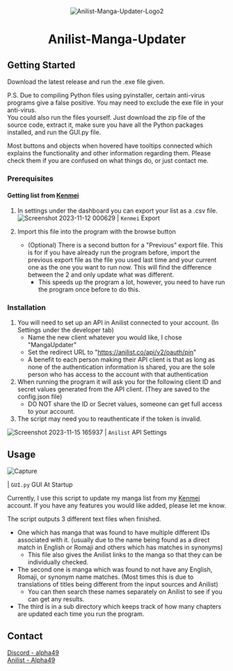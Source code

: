 <!-- PROJECT LOGO -->
<br />
<div align="center">
   
![Anilist-Manga-Updater-Logo2](https://github.com/RLAlpha49/Anilist-Manga-Updater/assets/75044176/80dad30b-982d-4bbe-a66c-72f351757701)

<h1 align="center">Anilist-Manga-Updater</h3>
</div>

<!-- GETTING STARTED -->
## Getting Started

Download the latest release and run the .exe file given. 

P.S. Due to compiling Python files using pyinstaller, certain anti-virus programs give a false positive. You may need to exclude the exe file in your anti-virus.\
You could also run the files yourself. Just download the zip file of the source code, extract it, make sure you have all the Python packages installed, and run the GUI.py file.

Most buttons and objects when hovered have tooltips connected which explains the functionality and other information regarding them. Please check them if you are confused on what things do, or just contact me.

### Prerequisites

#### Getting list from [Kenmei](https://www.kenmei.co)
1. In settings under the dashboard you can export your list as a .csv file.
   ![Screenshot 2023-11-12 000629](https://github.com/RLAlpha49/Anilist-Manga-Updater/assets/75044176/07e7da8e-8e6c-44c7-85a8-4117fab05afb)
   | `Kenmei` Export

3. Import this file into the program with the browse button
    - (Optional) There is a second button for a "Previous" export file. This is for if you have already run the program before, import the previous export file as the file you used last time and your current one as the one you want to run now. This will find the difference between the 2 and only update what was different.
       - This speeds up the program a lot, however, you need to have run the program once before to do this.

### Installation

1. You will need to set up an API in Anilist connected to your account. (In Settings under the developer tab)
    - Name the new client whatever you would like, I chose "MangaUpdater"
    - Set the redirect URL to "https://anilist.co/api/v2/oauth/pin"
    - A benefit to each person making their API client is that as long as none of the authentication information is shared, you are the sole person who has access to the account with that authentication
2. When running the program it will ask you for the following client ID and secret values generated from the API client. (They are saved to the config.json file)
    - DO NOT share the ID or Secret values, someone can get full access to your account.
3. The script may need you to reauthenticate if the token is invalid.

![Screenshot 2023-11-15 165937](https://github.com/RLAlpha49/Anilist-Manga-Updater/assets/75044176/4b69cf6f-a98c-4dbc-ad03-bab83c9a8d35)
| `Anilist` API Settings

<!-- USAGE EXAMPLES -->
## Usage
![Capture](https://github.com/RLAlpha49/Anilist-Manga-Updater/assets/75044176/7f5273fb-a305-4ac9-8251-e61b26bebe97)


| `GUI.py` GUI At Startup

Currently, I use this script to update my manga list from my [Kenmei](https://www.kenmei.co) account.
If you have any features you would like added, please let me know.

The script outputs 3 different text files when finished.
   - One which has manga that was found to have multiple different IDs associated with it. (usually due to the name being found as a direct match in English or Romaji and others which has matches in synonyms)
      - This file also gives the Anilist links to the manga so that they can be individually checked.
   - The second one is manga which was found to not have any English, Romaji, or synonym name matches. (Most times this is due to translations of titles being different from the input sources and Anilist)
      - You can then search these names separately on Anilist to see if you can get any results.
   - The third is in a sub directory which keeps track of how many chapters are updated each time you run the program.

<!-- CONTACT -->
## Contact

[Discord - alpha49](https://discordid.netlify.app/?id=251479989378220044)\
[Anilist - Alpha49](https://anilist.co/user/Alpha49/)
